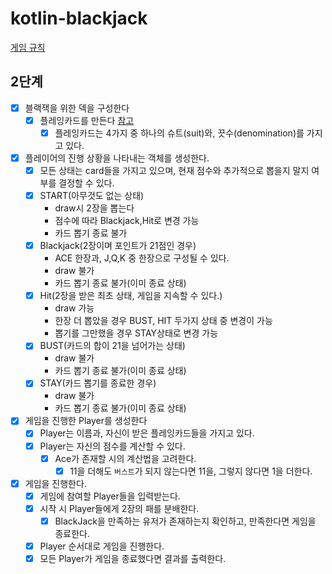 # kotlin-blackjack

[게임 규칙](https://namu.wiki/w/%EB%B8%94%EB%9E%99%EC%9E%AD(%EC%B9%B4%EB%93%9C%EA%B2%8C%EC%9E%84)#s-4.1)

## 2단계

- [X] 블랙잭을 위한 덱을 구성한다
    - [X] 플레잉카드를 만든다 [참고](https://ko.wikipedia.org/wiki/%ED%94%8C%EB%A0%88%EC%9E%89_%EC%B9%B4%EB%93%9C)
        - [X] 플레잉카드는 4가지 중 하나의 슈트(suit)와, 끗수(denomination)를 가지고 있다.

- [X] 플레이어의 진행 상황을 나타내는 객체를 생성한다.
    - [X] 모든 상태는 card들을 가지고 있으며, 현재 점수와 추가적으로 뽑을지 말지 여부를 결정할 수 있다.
    - [X] START(아무것도 없는 상태)
        - draw시 2장을 뽑는다
        - 점수에 따라 Blackjack,Hit로 변경 가능
        - 카드 뽑기 종료 불가
    - [X] Blackjack(2장이며 포인트가 21점인 경우)
        - ACE 한장과, J,Q,K 중 한장으로 구성될 수 있다.
        - draw 불가
        - 카드 뽑기 종료 불가(이미 종료 상태)
    - [X] Hit(2장을 받은 최초 상태, 게임을 지속할 수 있다.)
        - draw 가능
        - 한장 더 뽑았을 경우 BUST, HIT 두가지 상태 중 변경이 가능
        - 뽑기를 그만했을 경우 STAY상태로 변경 가능
    - [X] BUST(카드의 합이 21을 넘어가는 상태)
        - draw 불가
        - 카드 뽑기 종료 불가(이미 종료 상태)
    - [X] STAY(카드 뽑기를 종료한 경우)
        - draw 불가
        - 카드 뽑기 종료 불가(이미 종료 상태)

- [X] 게임을 진행한 Player를 생성한다
    - [X] Player는 이름과, 자신이 받은 플레잉카드들을 가지고 있다.
    - [X] Player는 자신의 점수를 계산할 수 있다.
        - [X] Ace가 존재할 시의 계산법을 고려한다.
            - [X] 11을 더해도 `버스트`가 되지 않는다면 11을, 그렇지 않다면 1을 더한다.

- [X] 게임을 진행한다.
    - [X] 게임에 참여할 Player들을 입력받는다.
    - [X] 시작 시 Player들에게 2장의 패를 분배한다.
        - [X] BlackJack을 만족하는 유저가 존재하는지 확인하고, 만족한다면 게임을 종료한다.
    - [X] Player 순서대로 게임을 진행한다.
    - [X] 모든 Player가 게임을 종료했다면 결과를 출력한다.
